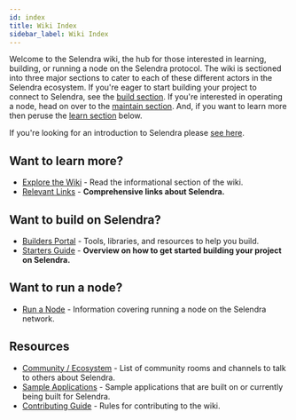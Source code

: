 ```yaml
---
id: index
title: Wiki Index
sidebar_label: Wiki Index
---
```


Welcome to the Selendra wiki, the hub for those interested in learning, building, or running a node on the Selendra protocol. The wiki is sectioned into three major sections to cater to each of these different actors in the Selendra ecosystem. If you're eager to start building your project to connect to Selendra, see the [build section](#want-to-build-on-selendra). If you're interested in operating a node, head on over to the [maintain section](#want-to-run-a-node). And, if you want to learn more then peruse the [learn section](#want-to-learn-more) below.

If you're looking for an introduction to Selendra please [see here](learn-introduction).

## Want to learn more?

- [Explore the Wiki](learn-introduction) - Read the informational section of the wiki.
- [Relevant Links](learn-relevant-links) - **Comprehensive links about Selendra.**

## Want to build on Selendra?

- [Builders Portal](build-index) - Tools, libraries, and resources to help you build.
- [Starters Guide](build-build-with-selendra) - **Overview on how to get started building your project on Selendra.**

## Want to run a node?

- [Run a Node](maintain-index) - Information covering running a node on the Selendra network.

## Resources

- [Community / Ecosystem](community) - List of community rooms and channels to talk to others about Selendra.
- [Sample Applications](build-examples-index) - Sample applications that are built on or currently being built for Selendra.
- [Contributing Guide](contributing) - Rules for contributing to the wiki.
